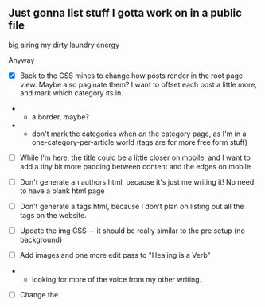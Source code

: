 ## Just gonna list stuff I gotta work on in a public file
big airing my dirty laundry energy

Anyway
- [X] Back to the CSS mines to change how posts render in the root page view. Maybe also paginate them? I want to offset each post a little more, and mark which category its in.
- - a border, maybe?
- - don't mark the categories when _on_ the category page, as I'm in a one-category-per-article world (tags are for more free form stuff)
- [ ] While I'm here, the title could be a little closer on mobile, and I want to add a tiny bit more padding between content and the edges on mobile
- [ ] Don't generate an authors.html, because it's just me writing it! No need to have a blank html page
- [ ] Don't generate a tags.html, because I don't plan on listing out all the tags on the website.

- [ ] Update the img CSS -- it should be really similar to the pre setup (no background)
- [ ] Add images and one more edit pass to "Healing is a Verb"
- - looking for more of the voice from my other writing.
- [ ] Change the 
